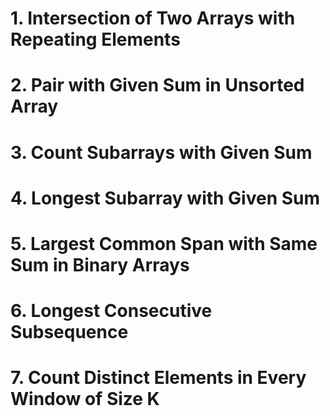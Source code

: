 # 1. Intersection of Two Arrays with Repeating Elements

# 2. Pair with Given Sum in Unsorted Array

# 3. Count Subarrays with Given Sum

# 4. Longest Subarray with Given Sum

# 5. Largest Common Span with Same Sum in Binary Arrays

# 6. Longest Consecutive Subsequence

# 7. Count Distinct Elements in Every Window of Size K
